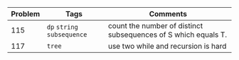 Problem | Tags | Comments
------------ | ------------- | ---
115 | `dp` `string` `subsequence` | count the number of distinct subsequences of S which equals T.
117 | `tree` | use two while and recursion is hard